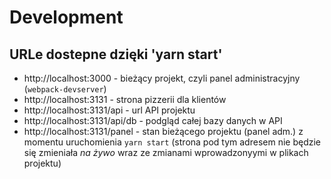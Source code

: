# Development 
## URLe dostepne dzięki 'yarn start'

- http://localhost:3000 - bieżący projekt, czyli panel administracyjny (`webpack-devserver`) 
- http://localhost:3131 - strona pizzerii dla klientów 
- http://localhost:3131/api - url API projektu 
- http://localhost:3131/api/db - podgląd całej bazy danych w API 
- http://localhost:3131/panel - stan bieżącego projektu (panel adm.) z momentu uruchomienia `yarn start` (strona pod tym adresem nie będzie się zmieniała *na żywo* wraz ze zmianami wprowadzonyymi w plikach projektu)